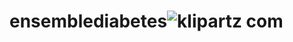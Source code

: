 # ensemblediabetes![klipartz com](https://github.com/zhossain7/ensemblediabetes/assets/100549035/5bfec946-841e-47b6-ae09-6778c323b0e1)
